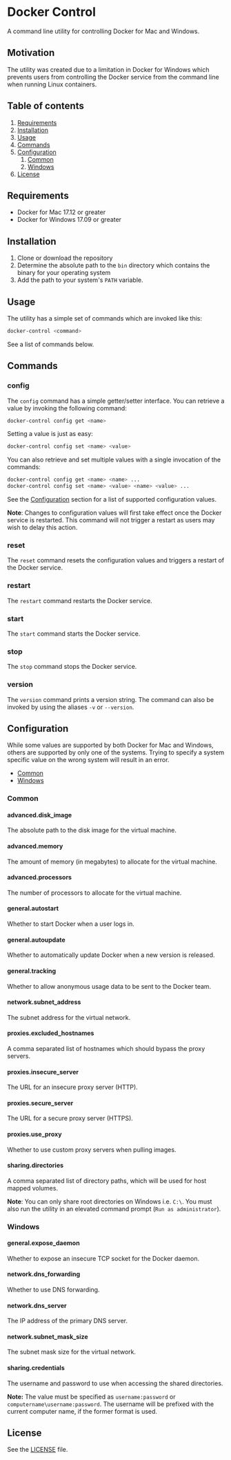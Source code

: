 # Docker Control

A command line utility for controlling Docker for Mac and Windows.

## Motivation

The utility was created due to a limitation in Docker for Windows which prevents
users from controlling the Docker service from the command line when running
Linux containers.

## Table of contents

1. [Requirements](#requirements)
1. [Installation](#installation)
1. [Usage](#usage)
1. [Commands](#commands)
1. [Configuration](#configuration)
    1. [Common](#common)
    1. [Windows](#windows)
1. [License](#license)

## Requirements

* Docker for Mac 17.12 or greater
* Docker for Windows 17.09 or greater

## Installation

1. Clone or download the repository
1. Determine the absolute path to the `bin` directory which contains the binary
   for your operating system
1. Add the path to your system's `PATH` variable.

## Usage

The utility has a simple set of commands which are invoked like this:

```bash
docker-control <command>
```

See a list of commands below.

## Commands

### config

The `config` command has a simple getter/setter interface. You can retrieve a
value by invoking the following command:

```bash
docker-control config get <name>
```

Setting a value is just as easy:

```bash
docker-control config set <name> <value>
```

You can also retrieve and set multiple values with a single invocation of the
commands:

```bash
docker-control config get <name> <name> ...
docker-control config set <name> <value> <name> <value> ...
```

See the [Configuration](#configuration) section for a list of supported
configuration values.

**Note**: Changes to configuration values will first take effect once the Docker
service is restarted. This command will not trigger a restart as users may wish
to delay this action.

### reset

The `reset` command resets the configuration values and triggers a restart of
the Docker service.

### restart

The `restart` command restarts the Docker service.

### start

The `start` command starts the Docker service.

### stop

The `stop` command stops the Docker service.

### version

The `version` command prints a version string. The command can also be invoked
by using the aliases `-v` or `--version`.

## Configuration

While some values are supported by both Docker for Mac and Windows, others are
supported by only one of the systems. Trying to specify a system specific value
on the wrong system will result in an error.

* [Common](#common)
* [Windows](#windows)

### Common

#### advanced.disk_image

The absolute path to the disk image for the virtual machine.

#### advanced.memory

The amount of memory (in megabytes) to allocate for the virtual machine.

#### advanced.processors

The number of processors to allocate for the virtual machine.

#### general.autostart

Whether to start Docker when a user logs in.

#### general.autoupdate

Whether to automatically update Docker when a new version is released.

#### general.tracking

Whether to allow anonymous usage data to be sent to the Docker team.

#### network.subnet_address

The subnet address for the virtual network.

#### proxies.excluded_hostnames

A comma separated list of hostnames which should bypass the proxy servers.

#### proxies.insecure_server

The URL for an insecure proxy server (HTTP).

#### proxies.secure_server

The URL for a secure proxy server (HTTPS).

#### proxies.use_proxy

Whether to use custom proxy servers when pulling images.

#### sharing.directories

A comma separated list of directory paths, which will be used for host mapped
volumes.

**Note**: You can only share root directories on Windows i.e. `C:\`. You must
also run the utility in an elevated command prompt (`Run as administrator`).

### Windows

#### general.expose_daemon

Whether to expose an insecure TCP socket for the Docker daemon.

#### network.dns_forwarding

Whether to use DNS forwarding.

#### network.dns_server

The IP address of the primary DNS server.

#### network.subnet_mask_size

The subnet mask size for the virtual network.

#### sharing.credentials

The username and password to use when accessing the shared directories.

**Note:** The value must be specified as `username:password` or
`computername\username:password`. The username will be prefixed with the current
computer name, if the former format is used.

## License

See the [LICENSE](LICENSE) file.
